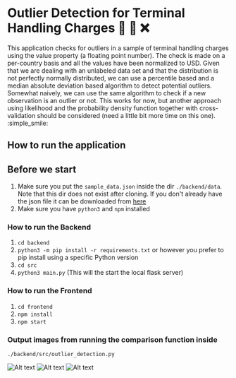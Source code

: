 # Outlier Detection for Terminal Handling Charges :mag_right: :flashlight: :x:

This application checks for outliers in a sample of terminal handling charges using the value property (a floating point number). The check is made on a per-country basis and all the values have been normalized to USD. Given that we are dealing with an unlabeled data set and that the distribution is not perfectly normally distributed, we can use a percentile based and a median absolute deviation based algorithm to detect potential outliers. Somewhat naively, we can use the same algorithm to check if a new observation is an outlier or not. This works for now, but another approach using likelihood and the probability density function together with cross-validation should be considered (need a little bit more time on this one). :simple_smile:

## How to run the application

## Before we start
1.  Make sure you put the `sample_data.json` inside the dir `./backend/data`. Note that this dir does not exist after cloning. If you don't already have the json file it can be downloaded from [here](https://drive.google.com/file/d/0B-IfDydlbuP3MlZhLXdUTmJ0NF9XaEtNVDREVnNpaE1VN25B/view)
2.  Make sure you have `python3` and `npm` installed

### How to run the Backend
1.  `cd backend`
2.  `python3 -m pip install -r requirements.txt` or however you prefer to pip install using a specific Python version
3.  `cd src`
4.  `python3 main.py` (This will the start the local flask server)

### How to run the Frontend
1.  `cd frontend`
2.  `npm install`
3.  `npm start`

### Output images from running the comparison function inside
```
./backend/src/outlier_detection.py
```
![Alt text](/../graph-images/backend/img/cn_kde.png?raw=true "Optional Title")
![Alt text](/../graph-images/backend/img/us_kde.png?raw=true "Optional Title")
![Alt text](/../graph-images/backend/img/hk_kde.png?raw=true "Optional Title")
